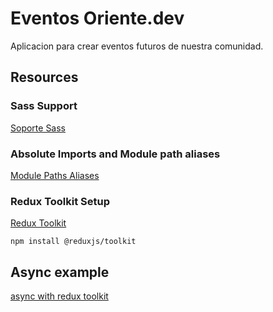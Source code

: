# Eventos Oriente.dev

Aplicacion para crear eventos futuros de nuestra comunidad.

## Resources

### Sass Support

[Soporte Sass](https://nextjs.org/docs/basic-features/built-in-css-support#sass-support)

### Absolute Imports and Module path aliases

[Module Paths Aliases](https://nextjs.org/docs/advanced-features/module-path-aliases)

### Redux Toolkit Setup

[Redux Toolkit](https://redux-toolkit.js.org/introduction/getting-started)

```
npm install @reduxjs/toolkit
```

## Async example

[async with redux toolkit](https://github.com/lyhd/react-redux-toolkit/blob/main/src/App.js)
